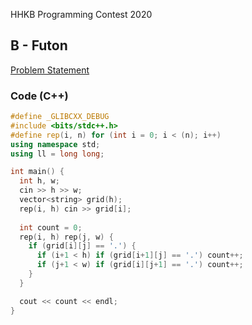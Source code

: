 HHKB Programming Contest 2020

## B - Futon 
[Problem Statement](https://atcoder.jp/contests/hhkb2020/tasks/hhkb2020_b)

### Code (C++)
```c++
#define _GLIBCXX_DEBUG
#include <bits/stdc++.h>
#define rep(i, n) for (int i = 0; i < (n); i++)
using namespace std;
using ll = long long;

int main() {
  int h, w;
  cin >> h >> w;
  vector<string> grid(h);
  rep(i, h) cin >> grid[i];
  
  int count = 0;
  rep(i, h) rep(j, w) {
    if (grid[i][j] == '.') {
      if (i+1 < h) if (grid[i+1][j] == '.') count++;
      if (j+1 < w) if (grid[i][j+1] == '.') count++;
    }
  }

  cout << count << endl;
}
```
